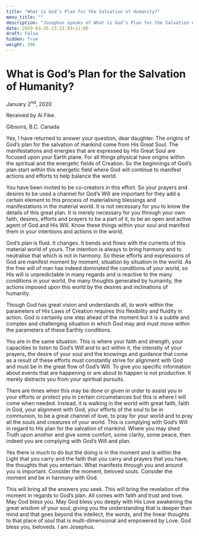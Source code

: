 ```yaml
---
title: "What is God’s Plan for the Salvation of Humanity?"
menu_title: ""
description: "Josephus speaks of What is God’s Plan for the Salvation of Humanity?"
date: 2020-03-26 23:21:03+11:00
draft: False
hidden: True
weight: 386
---
```

# What is God’s Plan for the Salvation of Humanity?

January 2<sup>nd</sup>, 2020

Received by Al Fike.

Gibsons, B.C. Canada


Yes, I have returned to answer your question, dear daughter. The origins of God’s plan for the salvation of mankind come from His Great Soul. The manifestations and energies that are expressed by His Great Soul are focused upon your Earth plane. For all things physical have origins within the spiritual and the energetic fields of Creation. So the beginnings of God’s plan start within this energetic field where God will continue to manifest actions and efforts to help balance the world.
You have been invited to be co-creators in this effort. So your prayers and desires to be used a channel for God’s Will are important for they add a certain element to this process of materialising blessings and manifestations in the material world. It is not necessary for you to know the details of this great plan. It is merely necessary for you through your own faith, desires, efforts and prayers to be a part of it, to be an open and active agent of God and His Will. Know these things within your soul and manifest them in your intentions and actions in the world.
God’s plan is fluid. It changes. It bends and flows with the currents of this material world of yours. The intention is always to bring harmony and to neutralise that which is not in harmony. So these efforts and expressions of God are manifest moment by moment, situation by situation in the world. As the free will of man has indeed dominated the conditions of your world, so His will is unpredictable in many regards and is reactive to the many conditions in your world, the many thoughts generated by humanity, the actions imposed upon this world by the desires and inclinations of humanity.

Though God has great vision and understands all, to work within the parameters of His Laws of Creation requires this flexibility and fluidity in action. God is certainly one step ahead of the moment but it is a subtle and complex and challenging situation in which God may and must move within the parameters of these Earthly conditions.
You are in the same situation. This is where your faith and strength, your capacities to listen to God’s Will and to act within it, the intensity of your prayers, the desire of your soul and the knowings and guidance that come as a result of these efforts must constantly strive for alignment with God and must be in the great flow of God’s Will. To give you specific information about events that are happening or are about to happen is not productive. It merely distracts you from your spiritual pursuits.
There are times when this may be done or given in order to assist you in your efforts or protect you in certain circumstances but this is where I will come when needed. Instead, it is walking in the world with great faith, faith in God, your alignment with God, your efforts of the soul to be in communion, to be a great channel of love, to pray for your world and to pray all the souls and creatures of your world. This is complying with God’s Will in regard to His plan for the salvation of mankind. Where you may shed Truth upon another and give some comfort, some clarity, some peace, then indeed you are complying with God’s Will and plan.
Yes there is much to do but the doing is in the moment and is within the Light that you carry and the faith that you carry and prayers that you have, the thoughts that you entertain. What manifests through you and around you is important. Consider the moment, beloved souls. Consider the moment and be in harmony with God.
This will bring all the answers you seek. This will bring the revelation of the moment in regards to God’s plan. All comes with faith and trust and love. May God bless you. May God bless you deeply with His Love awakening the great wisdom of your soul, giving you the understanding that is deeper than mind and that goes beyond the intellect, the words, and the linear thoughts to that place of soul that is multi-dimensional and empowered by Love. God bless you, beloveds. I am Josephus.
